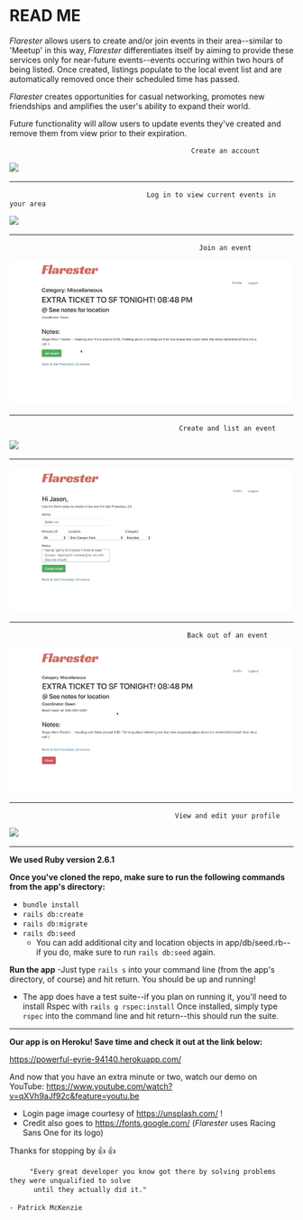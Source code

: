 # READ ME

*Flarester* allows users to create and/or join events in their area--similar to 'Meetup' in this way, *Flarester* differentiates itself by aiming to provide these services only for near-future events--events occuring within two hours of being listed. Once created, listings populate to the local event list and are automatically removed once their scheduled time has passed.  

*Flarester* creates opportunities for casual networking, promotes new friendships and amplifies the user's ability to expand their world.

Future functionality will allow users to update events they've created and remove them from view prior to their expiration. 



                                                 Create an account
                                                  
![](eventFlare_create.gif)

-----------------------------------------------------------------------------------------------------------------------------------

                                      Log in to view current events in your area
                                                       
![](eventFlare_loginAndView.gif)

-----------------------------------------------------------------------------------------------------------------------------------

                                                   Join an event
                                                   
![](eventFlare_joinEvent.gif)  

-----------------------------------------------------------------------------------------------------------------------------------

                                              Create and list an event
                                              
![](eventFlare_createYourOwnEvent.gif)

-----------------------------------------------------------------------------------------------------------------------------------

![](eventFlare_seeYourEvent.gif)

-----------------------------------------------------------------------------------------------------------------------------------

                                                Back out of an event
                                                
![](eventFlare_backOut.gif)

-----------------------------------------------------------------------------------------------------------------------------------

                                             View and edit your profile
                                             
![](eventFlare_viewEditProfile.gif)

-----------------------------------------------------------------------------------------------------------------------------------


**We used Ruby version 2.6.1**

**Once you've cloned the repo, make sure to run the following commands from the app's directory:**
- `bundle install`
- `rails db:create`
- `rails db:migrate`
- `rails db:seed`
   - You can add additional city and location objects in app/db/seed.rb--if you do, make sure to run 
    `rails db:seed` again. 
    
**Run the app**
-Just type `rails s` into your command line (from the app's directory, of course) and hit return. You should be up and running!


- The app does have a test suite--if you plan on running it, you'll need to install Rspec with `rails g rspec:install` 
Once installed, simply type `rspec` into the command line and hit return--this should run the suite.


-----------------------------------------------------------------------------------------------------------------------

**Our app is on Heroku! Save time and check it out at the link below:**

https://powerful-eyrie-94140.herokuapp.com/

And now that you have an extra minute or two, watch our demo on YouTube:
https://www.youtube.com/watch?v=qXVh9aJf92c&feature=youtu.be  

- Login page image courtesy of https://unsplash.com/ !
- Credit also goes to  https://fonts.google.com/ (*Flarester* uses Racing Sans One for its logo)

Thanks for stopping by :thumbsup: :thumbsup:

         "Every great developer you know got there by solving problems they were unqualified to solve 
          until they actually did it." 
                                                                              - Patrick McKenzie





